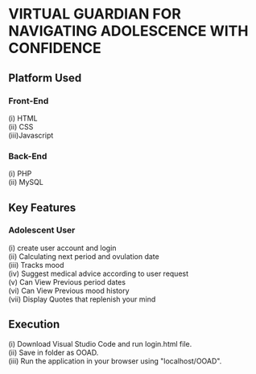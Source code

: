 # VIRTUAL GUARDIAN FOR NAVIGATING ADOLESCENCE WITH CONFIDENCE

## Platform Used
### Front-End
  (i) HTML <br>
  (ii) CSS <br>
  (iii)Javascript<br>

### Back-End
  (i) PHP <br>
  (ii) MySQL <br>

## Key Features
### Adolescent User
(i) create user account and login<br>
(ii) Calculating next period and ovulation date <br>
(iii) Tracks mood<br>
(iv) Suggest medical advice according to user request <br>
(v) Can View Previous period dates<br>
(vi) Can View Previous mood history <br>
(vii) Display Quotes that replenish your mind <br>


## Execution
(i) Download Visual Studio Code and run login.html file.<br>
(ii) Save in folder as OOAD.<br>
(iii) Run the application in your browser using "localhost/OOAD".

